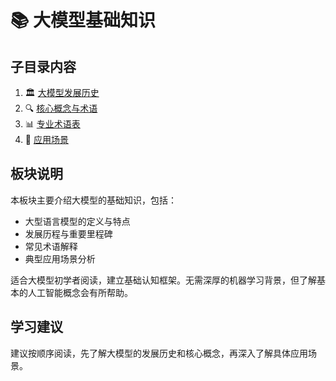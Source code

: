 # 📚 大模型基础知识

## 子目录内容

1. 🏛️ [大模型发展历史](./01_History.md)
2. 🔍 [核心概念与术语](./02_Concepts.md)
3. 📊 [专业术语表](./03_Terminology.md)
4. 🎯 [应用场景](./04_Applications.md)

## 板块说明

本板块主要介绍大模型的基础知识，包括：
- 大型语言模型的定义与特点
- 发展历程与重要里程碑
- 常见术语解释
- 典型应用场景分析

适合大模型初学者阅读，建立基础认知框架。无需深厚的机器学习背景，但了解基本的人工智能概念会有所帮助。

## 学习建议

建议按顺序阅读，先了解大模型的发展历史和核心概念，再深入了解具体应用场景。
